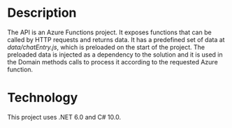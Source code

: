 # Description
The API is an Azure Functions project. It exposes functions that can be called by HTTP requests and returns data. It has a predefined set of data at _data/chatEntry.js_, which is  preloaded on the start of the project. The preloaded data is injected as a dependency to the solution and it is used in the Domain methods calls to process it according to the requested Azure function.

# Technology
This project uses .NET 6.0 and C# 10.0.